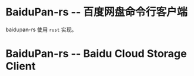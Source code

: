 # BaiduPan-rs -- 百度网盘命令行客户端

baidupan-rs 使用 `rust` 实现。

# BaiduPan-rs -- Baidu Cloud Storage Client
